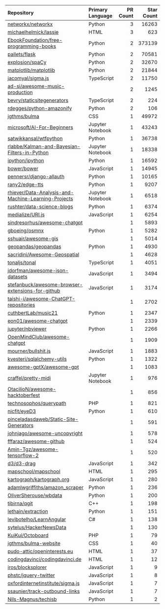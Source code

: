 | Repository | Primary Language | PR Count | Star Count |
| :-- | :-- | --: | --: |
| [networkx/networkx](https://github.com/networkx/networkx) | Python | 3 | 16263 |
| [michaelhelmick/lassie](https://github.com/michaelhelmick/lassie) | HTML | 3 | 623 |
| [EbookFoundation/free-programming-books](https://github.com/EbookFoundation/free-programming-books) | Python | 2 | 373139 |
| [pallets/flask](https://github.com/pallets/flask) | Python | 2 | 70581 |
| [explosion/spaCy](https://github.com/explosion/spaCy) | Python | 2 | 32670 |
| [matplotlib/matplotlib](https://github.com/matplotlib/matplotlib) | Python | 2 | 21844 |
| [jacomyal/sigma.js](https://github.com/jacomyal/sigma.js) | TypeScript | 2 | 11750 |
| [ad-si/awesome-music-production](https://github.com/ad-si/awesome-music-production) |  | 2 | 1245 |
| [bevry/staticsitegenerators](https://github.com/bevry/staticsitegenerators) | TypeScript | 2 | 224 |
| [rdegges/python-amazonify](https://github.com/rdegges/python-amazonify) | Python | 2 | 106 |
| [jgthms/bulma](https://github.com/jgthms/bulma) | CSS | 1 | 49972 |
| [microsoft/AI-For-Beginners](https://github.com/microsoft/AI-For-Beginners) | Jupyter Notebook | 1 | 43243 |
| [satwikkansal/wtfpython](https://github.com/satwikkansal/wtfpython) | Python | 1 | 36738 |
| [rlabbe/Kalman-and-Bayesian-Filters-in-Python](https://github.com/rlabbe/Kalman-and-Bayesian-Filters-in-Python) | Jupyter Notebook | 1 | 18338 |
| [ipython/ipython](https://github.com/ipython/ipython) | Python | 1 | 16592 |
| [bower/bower](https://github.com/bower/bower) | JavaScript | 1 | 14945 |
| [pennersr/django-allauth](https://github.com/pennersr/django-allauth) | Python | 1 | 10165 |
| [rany2/edge-tts](https://github.com/rany2/edge-tts) | Python | 1 | 9207 |
| [rhiever/Data-Analysis-and-Machine-Learning-Projects](https://github.com/rhiever/Data-Analysis-and-Machine-Learning-Projects) | Jupyter Notebook | 1 | 6518 |
| [rushter/data-science-blogs](https://github.com/rushter/data-science-blogs) | Python | 1 | 6374 |
| [medialize/URI.js](https://github.com/medialize/URI.js) | JavaScript | 1 | 6254 |
| [sindresorhus/awesome-chatgpt](https://github.com/sindresorhus/awesome-chatgpt) |  | 1 | 5893 |
| [gboeing/osmnx](https://github.com/gboeing/osmnx) | Python | 1 | 5282 |
| [sshuair/awesome-gis](https://github.com/sshuair/awesome-gis) |  | 1 | 5014 |
| [geopandas/geopandas](https://github.com/geopandas/geopandas) | Python | 1 | 4930 |
| [sacridini/Awesome-Geospatial](https://github.com/sacridini/Awesome-Geospatial) |  | 1 | 4628 |
| [tonaljs/tonal](https://github.com/tonaljs/tonal) | TypeScript | 1 | 4051 |
| [jdorfman/awesome-json-datasets](https://github.com/jdorfman/awesome-json-datasets) | JavaScript | 1 | 3494 |
| [stefanbuck/awesome-browser-extensions-for-github](https://github.com/stefanbuck/awesome-browser-extensions-for-github) | JavaScript | 1 | 3174 |
| [taishi-i/awesome-ChatGPT-repositories](https://github.com/taishi-i/awesome-ChatGPT-repositories) |  | 1 | 2702 |
| [cuthbertLab/music21](https://github.com/cuthbertLab/music21) | Python | 1 | 2347 |
| [eon01/awesome-chatgpt](https://github.com/eon01/awesome-chatgpt) |  | 1 | 2339 |
| [jupyter/nbviewer](https://github.com/jupyter/nbviewer) | Python | 1 | 2266 |
| [OpenMindClub/awesome-chatgpt](https://github.com/OpenMindClub/awesome-chatgpt) |  | 1 | 1909 |
| [mourner/bullshit.js](https://github.com/mourner/bullshit.js) | JavaScript | 1 | 1883 |
| [kvesteri/sqlalchemy-utils](https://github.com/kvesteri/sqlalchemy-utils) | Python | 1 | 1322 |
| [awesome-gptX/awesome-gpt](https://github.com/awesome-gptX/awesome-gpt) |  | 1 | 1083 |
| [craffel/pretty-midi](https://github.com/craffel/pretty-midi) | Jupyter Notebook | 1 | 976 |
| [OtacilioN/awesome-hacktoberfest](https://github.com/OtacilioN/awesome-hacktoberfest) |  | 1 | 856 |
| [technosophos/querypath](https://github.com/technosophos/querypath) | PHP | 1 | 821 |
| [nicfit/eyeD3](https://github.com/nicfit/eyeD3) | Python | 1 | 610 |
| [pinceladasdaweb/Static-Site-Generators](https://github.com/pinceladasdaweb/Static-Site-Generators) |  | 1 | 591 |
| [johnjago/awesome-uncopyright](https://github.com/johnjago/awesome-uncopyright) |  | 1 | 578 |
| [fffaraz/awesome-github](https://github.com/fffaraz/awesome-github) |  | 1 | 524 |
| [Amin-Tgz/awesome-tensorflow-2](https://github.com/Amin-Tgz/awesome-tensorflow-2) |  | 1 | 520 |
| [d3/d3-drag](https://github.com/d3/d3-drag) | JavaScript | 1 | 342 |
| [mapschool/mapschool](https://github.com/mapschool/mapschool) | HTML | 1 | 295 |
| [kartograph/kartograph.org](https://github.com/kartograph/kartograph.org) | JavaScript | 1 | 280 |
| [adamlwgriffiths/amazon_scraper](https://github.com/adamlwgriffiths/amazon_scraper) | Python | 1 | 236 |
| [OliverSherouse/wbdata](https://github.com/OliverSherouse/wbdata) | Python | 1 | 200 |
| [tibirna/qgit](https://github.com/tibirna/qgit) | C++ | 1 | 198 |
| [lethain/extraction](https://github.com/lethain/extraction) | Python | 1 | 151 |
| [levibotelho/LearnAngular](https://github.com/levibotelho/LearnAngular) | C# | 1 | 138 |
| [sytelus/HackerNewsData](https://github.com/sytelus/HackerNewsData) |  | 1 | 130 |
| [KuiKui/Octoboard](https://github.com/KuiKui/Octoboard) | PHP | 1 | 79 |
| [jgthms/bulma-website](https://github.com/jgthms/bulma-website) | CSS | 1 | 40 |
| [pudo-attic/openinterests.eu](https://github.com/pudo-attic/openinterests.eu) | HTML | 1 | 37 |
| [codingdavinci/codingdavinci.de](https://github.com/codingdavinci/codingdavinci.de) | HTML | 1 | 12 |
| [iros/blocksplorer](https://github.com/iros/blocksplorer) | JavaScript | 1 | 9 |
| [phstc/jquery-twitter](https://github.com/phstc/jquery-twitter) | JavaScript | 1 | 8 |
| [oxfordinternetinstitute/sigma.js](https://github.com/oxfordinternetinstitute/sigma.js) | JavaScript | 1 | 7 |
| [ssaunier/track-outbound-links](https://github.com/ssaunier/track-outbound-links) | JavaScript | 1 | 7 |
| [Nils-Magnus/techisb](https://github.com/Nils-Magnus/techisb) | Python | 1 | 2 |
